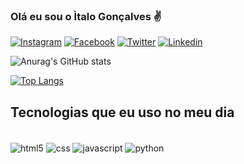 
### Olá eu sou o Ìtalo Gonçalves ✌️

[![Instagram](https://img.shields.io/badge/Instagram-E4405F?style=for-the-badge&logo=instagram&logoColor=white)](https://www.instagram.com/yatowalker/) 
[![Facebook](https://img.shields.io/badge/Facebook-1877F2?style=for-the-badge&logo=facebook&logoColor=white)](https://www.facebook.com/ItaloAssis007/)
[![Twitter](https://img.shields.io/badge/Twitter-1DA1F2?style=for-the-badge&logo=twitter&logoColor=white)](https://mobile.twitter.com/Lawlietkkj)
[![Linkedin](https://img.shields.io/badge/LinkedIn-0077B5?style=for-the-badge&logo=linkedin&logoColor=white)](https://www.linkedin.com/in/italo-gon%C3%A7alves-b7995723b/)

![Anurag's GitHub stats](https://github-readme-stats.vercel.app/api?username=DevIItalo&show_icons=true&theme=dracula)

[![Top Langs](https://github-readme-stats.vercel.app/api/top-langs/?username=DevIItalo&layout=compact)](https://github.com/anuraghazra/github-readme-stats)

## Tecnologias que eu uso no meu dia 

<div style="display: inline_block;"><br/>
    <img align="center" alt="html5" src="https://img.shields.io/badge/HTML5-E34F26?style=for-the-badge&logo=html5&logoColor=white"/>
    <img align="center" alt="css" src="https://img.shields.io/badge/CSS3-1572B6?style=for-the-badge&logo=css3&logoColor=white"/>
    <img align="center" alt="javascript" src="https://img.shields.io/badge/JavaScript-F7DF1E?style=for-the-badge&logo=javascript&logoColor=black"/>
    <img align="center" alt="python" src="https://img.shields.io/badge/Python-14354C?style=for-the-badge&logo=python&logoColor=white"/>
</div><br/>

